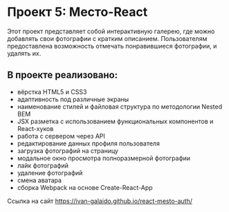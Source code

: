 # Проект 5: Место-React

Этот проект представляет собой интерактивную галерею, где можно добавлять свои фотографии с кратким описанием. Пользователям предоставлена возможность отмечать понравившиеся фотографии, и удалять их.


## В проекте реализовано:
* вёрстка HTML5 и CSS3
* адаптивность под различные экраны
* наименование стилей и файловая структура по методологии Nested BEM
* JSX разметка с использованием функциональных компонентов и React-хуков
* работа с сервером через API
* редактирование данных профиля пользователя
* загрузка фотографий на страницу
* модальное окно просмотра полноразмерной фотографии
* лайк фотографий
* удаление фотографий
* смена аватара
* сборка Webpack на основе Create-React-App

Ссылка на сайт https://ivan-galaido.github.io/react-mesto-auth/

